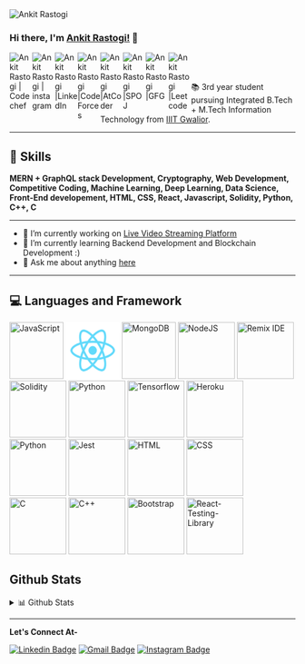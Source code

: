 <img alt="Ankit Rastogi" width="100%" height="400" src="https://user-images.githubusercontent.com/55028717/144213622-8568cf77-c847-4a8a-a12c-f465d353a4bb.gif" />

### Hi there, I'm [Ankit Rastogi!](https://github.com/KingSlayr) 👋

<a href="https://www.codechef.com/users/a_n_k_i_t_">
  <img align="left" alt="Ankit Rastogi | Codechef" width="40px" src="https://user-images.githubusercontent.com/62543734/115986961-8cdce700-a5d0-11eb-8ed5-b43215278687.jpg" />
</a>
<a href="https://www.instagram.com/king__slayr/">
  <img align="left" alt="Ankit Rastogi | instagram" width="40px" src="https://user-images.githubusercontent.com/62543734/115987193-9b77ce00-a5d1-11eb-85b6-ab2bc1715d7c.jpg" />
</a>
<a href="https://www.linkedin.com/in/ankit-rastogi-15653018b/">
  <img align="left" alt="Ankit Rastogi |LinkedIn" width="40px" src="https://user-images.githubusercontent.com/62543734/115987548-20afb280-a5d3-11eb-86ed-7e0cd89f0be3.png" />
</a>
<a href="https://codeforces.com/profile/king_slayer_imt">
  <img align="left" alt="Ankit Rastogi |CodeForces" width="40px" src="https://user-images.githubusercontent.com/62543734/115990917-82781880-a5e3-11eb-9099-a2cf3c1e30e8.png" />
</a>
<a href="https://atcoder.jp/users/KingSlayr">
  <img align="left" alt="Ankit Rastogi |AtCoder" width="40px" src="https://user-images.githubusercontent.com/62543734/115991013-ec90bd80-a5e3-11eb-8534-3107b70e0b6b.png" />
</a>

<a href="https://www.spoj.com/users/kingslayr/">
  <img align="left" alt="Ankit Rastogi |SPOJ" width="40px" src="https://user-images.githubusercontent.com/55028717/148811987-17175282-ff5e-4a7c-954c-d206b3cbae5b.png" />
</a>

<a href="https://auth.geeksforgeeks.org/user/ankitrastogi31200/">
  <img align="left" alt="Ankit Rastogi |GFG" width="40px" src="https://user-images.githubusercontent.com/55028717/148812568-4dc98b60-3db7-4ce6-b73b-95e2ed587462.png" />
</a>

<a href="https://leetcode.com/ankitrastogi31200/">
  <img align="left" alt="Ankit Rastogi |Leetcode" width="40px" src="https://user-images.githubusercontent.com/55028717/148812308-fe2c7e79-f9b5-415e-bf5b-9d31a51ed8fb.png" />
</a>

<br /> <br /> <br />
:books: 3rd year student pursuing Integrated B.Tech + M.Tech Information Technology from [IIIT Gwalior](https://www.iiitm.ac.in/index.php/en/).
***


## :1st_place_medal: **Skills** 
**MERN + GraphQL stack Development, Cryptography, Web Development, Competitive Coding, Machine Learning, Deep Learning, Data Science, Front-End developement, HTML, CSS, React, Javascript, Solidity, Python, C++, C**

***

- 🔭 I’m currently working on [Live Video Streaming Platform](https://github.com/tiwariadarsh/StreamEzy)
- 🌱 I’m currently learning Backend Development and Blockchain Development :)
- 💬 Ask me about anything [here](https://github.com/KingSlayr/Kingslayr/issues)

***
## :computer: Languages and Framework 
<p align="left">
  
<img height="100" width="95" src="https://user-images.githubusercontent.com/62543734/116005318-0651f500-a624-11eb-8135-0b3fb0296eee.png" title="JavaScript">
<img height="100" width="95" src="https://raw.githubusercontent.com/github/explore/80688e429a7d4ef2fca1e82350fe8e3517d3494d/topics/react/react.png" title="ReactJS">
<img height="100" width="95" src="https://avatars.githubusercontent.com/u/45120?s=200&v=4" title="MongoDB">
<img height="100" width="100" src="https://user-images.githubusercontent.com/62543734/116005324-0e119980-a624-11eb-9aa6-62039b116c6c.png" title="NodeJS">
  <img height="100" width="100" src="https://user-images.githubusercontent.com/55028717/144206014-1d12df72-a530-4472-9002-13cdb1352cf7.png" title="Remix IDE">
  <img height="100" width="100" src="https://user-images.githubusercontent.com/55028717/144206169-93ed86a0-c935-4dc3-b3e4-51ca60ecf954.png" title="Solidity">
  <img height="100" width="100" src="https://user-images.githubusercontent.com/55028717/144206404-e51df049-8347-4dfc-8969-2c042ae9712e.png" title="Python">
  <img height="100" width="100" src="https://user-images.githubusercontent.com/55028717/144206503-77411285-aef3-43eb-b84a-5331279782ff.png" title="Tensorflow">
<img height="100" width="100" src="https://encrypted-tbn0.gstatic.com/images?q=tbn:ANd9GcSKfvyB7gy3-LO9sGDlF-jAJWYL7o83sFF_6aydIv0AAkCZPe8foLpdXpv8xh054N9_C3I&usqp=CAU" title="Heroku">
<img height="100" width="100" src="https://user-images.githubusercontent.com/62543734/116005336-18339800-a624-11eb-97ec-566614497281.png" title="Python">
<img height="100" width="100" src="https://nx.dev/documentation/latest/shared/jest-logo.png" title="Jest">
<img height="100" width="100" src="https://user-images.githubusercontent.com/62543734/116005354-27b2e100-a624-11eb-813b-2e9a28381243.png" title="HTML"> 
<img height="100" width="100" src="https://user-images.githubusercontent.com/62543734/116005361-2e415880-a624-11eb-836e-a9bcb03ba82d.png" title="CSS">  
<img height="100" width="100" src="https://i.pinimg.com/originals/6e/46/e7/6e46e7dbe2bb73dacc055e5dbd85c3ad.png" title="C"> 
<img height="100" width="100" src="https://upload.wikimedia.org/wikipedia/commons/thumb/1/18/ISO_C%2B%2B_Logo.svg/1200px-ISO_C%2B%2B_Logo.svg.png" title="C++"> 
<img height="100" width="100" src="https://upload.wikimedia.org/wikipedia/commons/thumb/b/b2/Bootstrap_logo.svg/2560px-Bootstrap_logo.svg.png" title="Bootstrap"> 
<img height="100" width="100" src="https://testing-library.com/img/octopus-128x128.png" title="React-Testing-Library"> 
</p>

<!--- 
  if you have forked this to use on your profile, 
  Change the `github-readme-stats.anuraghazra1.vercel.app` to `github-readme-stats.vercel.app` 
--->

<!-- Change the `github-readme-stats.anuraghazra1.vercel.app` to `github-readme-stats.vercel.app`  -->


## Github Stats


<details>
<summary>📊 Github Stats</summary>
  
<p align="center" href="https://github.com/tiwariadarsh/github-readme-stats">
  <img align="center" src="https://github-readme-stats.vercel.app/api?username=KingSlayr&show_icons=true&include_all_commits=true&theme=vision-friendly-dark" alt="Ankit' sgithub stats" />
</p>
<p align="center" href="https://github.com/KingSlayr/github-readme-stats">
  <!-- Change the `github-readme-stats.anuraghazra1.vercel.app` to `github-readme-stats.vercel.app`  -->
</p>

<div align="center">
  
   [![GitHub Streak](https://github-readme-streak-stats.herokuapp.com/?user=KingSlayr&theme=vision-friendly-dark)](https://github.com/KingSlayr)

</div>
<div align="center">
  
   [![GitHub Streak](https://github-profile-trophy.vercel.app/?username=KingSlayr&margin-w=15&theme=vision-friendly-dark&column=3)](https://github.com/KingSlayr)


</div>
  
<!--   <div align="center">
  
   [![Top Langs](https://github-readme-stats.vercel.app/api/top-langs/?username=KingSlayr&layout=compact&langs_count=10)](https://github.com/KingSlayr/github-readme-stats)

</div> -->
</details>








***

**Let's Connect At-**

[![Linkedin Badge](https://img.shields.io/badge/-Ankit%20Rastogi-blue?style=flat-square&logo=Linkedin&logoColor=white&link=https://www.linkedin.com/in/ankit-rastogi-15653018b/)](https://www.linkedin.com/in/ankit-rastogi-15653018b/)
[![Gmail Badge](https://img.shields.io/badge/-ankitrastogi31200@gmail.com-c14438?style=flat-square&logo=Gmail&logoColor=white&link=mailto:ankitrastogi31200@gmail.com)](mailto:ankitrastogi31200@gmail.com) 
[![Instagram Badge](https://img.shields.io/badge/-ankit-e4405f?style=flat-square&labelColor=f94877&logo=instagram&logoColor=white&link=https://www.instagram.com/king__slayr/)](https://www.instagram.com/king__slayr/)
